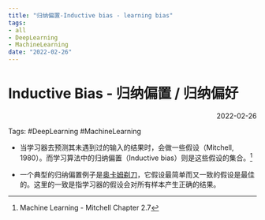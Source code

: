 ```yaml
---
title: "归纳偏置-Inductive bias - learning bias"
tags:
- all
- DeepLearning
- MachineLearning
date: "2022-02-26"
---
```

# Inductive Bias - 归纳偏置 / 归纳偏好

<div align="right"> 2022-02-26</div>

Tags: #DeepLearning #MachineLearning 


- 当学习器去预测其未遇到过的输入的结果时，会做一些假设（Mitchell, 1980）。而学习算法中的归纳偏置（Inductive bias）则是这些假设的集合。[^1]

- 一个典型的归纳偏置例子是[奥卡姆剃刀](https://zh.wikipedia.org/wiki/%E5%A5%A7%E5%8D%A1%E5%A7%86%E5%89%83%E5%88%80 "奥卡姆剃刀")，它假设最简单而又一致的假设是最佳的。这里的一致是指学习器的假设会对所有样本产生正确的结果。

[^1]: Machine Learning - Mitchell Chapter 2.7 